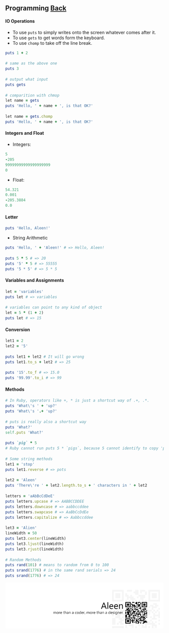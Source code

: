 ## Programming [Back](./../ruby.md)

#### IO Operations

- To use `puts` to simply writes onto the screen whatever comes after it.
- To use `gets` to get words form the keyboard.
- To use `chomp` to take off the line break.

```rb
puts 1 + 2 

# same as the above one
puts 3

# output what input
puts gets

# comparition with chmop
let name = gets
puts 'Hello, ' + name + ', is that OK?'

let name = gets.chomp
puts 'Hello, ' + name + ', is that OK?'
```

#### Integers and Float

- Integers:

```rb
5
-205
99999999999999999999
0
```

- Float:

```rb
54.321
0.001
-205.3884
0.0
```

#### Letter

```rb
puts 'Hello, Aleen!'
```

- String Arithmetic

```rb
puts 'Hello, ' + 'Aleen!' # => Hello, Aleen!

puts 5 * 5 # => 20
puts '5' * 5 # => 55555
puts '5 * 5' # => 5 * 5
```

#### Variables and Assignments

```rb
let = 'variables'
puts let # => variables

# variables can point to any kind of object
let = 5 * (1 + 2)
puts let # => 15
```

#### Conversion

```rb
let1 = 2
let2 = '5'

puts let1 + let2 # It will go wrong
puts let1.to_s + let2 # => 25

puts '15'.to_f # => 15.0
puts '99.99'.to_i # => 99
```

#### Methods

```rb
# In Ruby, operators like +, * is just a shortcut way of .+, .*.
puts 'What\'s ' + 'up?'
puts 'What\'s '.+ 'up?'

# puts is really also a shortcut way
puts 'What?'
self.puts 'What?'

puts `pig` * 5
# Ruby cannot run puts 5 * `pigs`, because 5 cannot identify to copy 'pig' for 5 times.

# Some string methods
let1 = 'stop'
puts let1.reverse # => pots

let2 = 'Aleen'
puts 'There\'re ' + let2.length.to_s + ' characters in ' + let2

letters = 'aAbBcCdDeE'
puts letters.upcase # => AABBCCDDEE
puts letters.downcase # => aabbccddee
puts letters.swapcase # => AaBbCcDdEe
puts letters.capitalize # => Aabbccddee

let3 = 'Alien'
lineWidth = 50
puts let3.center(lineWidth)
puts let3.ljust(lineWidth)
puts let3.rjust(lineWidth)

# Random Methods
puts rand(101) # means to random from 0 to 100
puts srand(1776) # in the same rand serials => 24
puts srand(1776) # => 24
```

<a href="http://aleen42.github.io/" target="_blank" ><img src="./../../../pic/tail.gif"></a>
